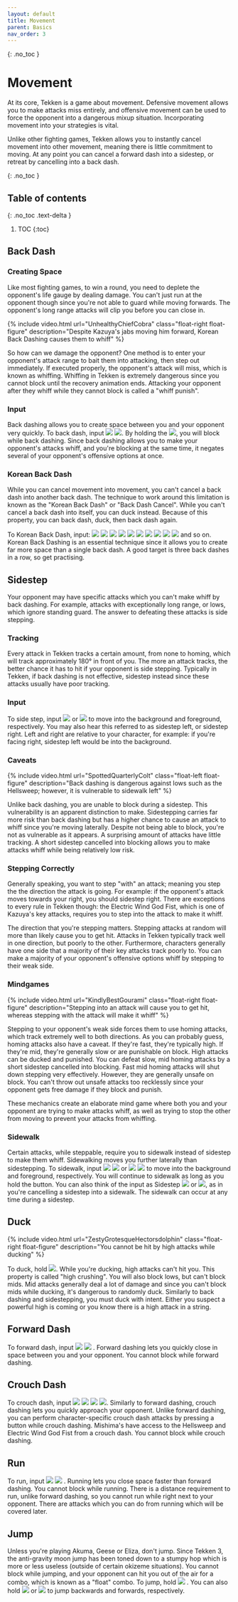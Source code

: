 ```yaml
---
layout: default
title: Movement
parent: Basics
nav_order: 3
---
```


{: .no_toc }
# Movement
At its core, Tekken is a game about movement. Defensive movement allows you to
make attacks miss entirely, and offensive movement can be used to force the
opponent into a dangerous mixup situation. Incorporating movement into your
strategies is vital.

Unlike other fighting games, Tekken allows you to instantly cancel movement
into other movement, meaning there is little commitment to moving. At any point you
can cancel a forward dash into a sidestep, or retreat by cancelling into a back dash.

{: .no_toc }
## Table of contents
{: .no_toc .text-delta }

1. TOC
{:toc}

## Back Dash
### Creating Space
Like most fighting games, to win a round, you need to deplete the
opponent's life gauge by dealing damage. You can't just run at the opponent
though since you're not able to guard while moving forwards. The opponent's
long range attacks will clip you before you can close in.

{% include video.html url="UnhealthyChiefCobra" class="float-right float-figure"
description="Despite Kazuya's jabs moving him forward, Korean Back Dashing causes them to whiff" %}

So how can we damage the opponent? One method is to enter your opponent's attack range to bait them
into attacking, then step out immediately. If executed properly, the opponent's
attack will miss, which is known as whiffing. Whiffing in Tekken is extremely
dangerous since you cannot block until the recovery animation ends.
Attacking your opponent after they whiff while they cannot block is
called a "whiff punish".

### Input
Back dashing allows you to create space between you and your opponent very
quickly. To back dash, input <img class="icon" src="/assets/img/b.svg">
<img class="icon" src="/assets/img/bh.svg">.
By holding the <img class="icon" src="/assets/img/bh.svg">, you will block while back dashing.
Since back dashing allows you to make your opponent's attacks whiff, and you're
blocking at the same time, it negates several of your opponent's offensive
options at once.

### Korean Back Dash
While you can cancel movement into movement, you can't cancel a back dash into
another back dash. The technique to work around this limitation is known as
the "Korean Back Dash" or "Back Dash Cancel".
While you can't cancel a back dash into itself, you can duck instead.
Because of this property, you can back dash, duck, then back dash
again.

To Korean Back Dash, input:
<img class="icon" src="/assets/img/b.svg">
<img class="icon" src="/assets/img/bh.svg">
<img class="icon" src="/assets/img/db.svg">
<img class="icon" src="/assets/img/n.svg">
<img class="icon" src="/assets/img/then.svg">
<img class="icon" src="/assets/img/b.svg">
<img class="icon" src="/assets/img/bh.svg">
<img class="icon" src="/assets/img/db.svg">
<img class="icon" src="/assets/img/n.svg">
<img class="icon" src="/assets/img/then.svg"> and so on. Korean Back Dashing is
an essential technique since it allows you to create far
more space than a single back dash. A good target is three back dashes in a row,
so get practising.

## Sidestep
Your opponent may have specific attacks which you can't make whiff by back
dashing. For example, attacks with exceptionally long range, or lows,
which ignore standing guard. The answer to defeating these attacks is side
stepping.

### Tracking
Every attack in Tekken tracks a certain amount, from
none to homing, which will track approximately 180° in front of you.
The more an attack tracks, the better chance it has to hit if your opponent is side
stepping. Typically in Tekken, if back dashing is not effective,
sidestep instead since these attacks usually have poor tracking.

### Input
To side step, input
<img class="icon" src="/assets/img/u.svg">
or
<img class="icon" src="/assets/img/d.svg">
to move into the background and foreground, respectively.
You may also hear this referred to as sidestep left, or sidestep right.
Left and right are relative to your character, for example:
if you're facing right, sidestep left would be into the background.

### Caveats

{% include video.html url="SpottedQuarterlyColt" class="float-left float-figure"
description="Back dashing is dangerous against lows such as the Hellsweep;
however, it is vulnerable to sidewalk left" %}

Unlike back dashing, you are unable to block during a sidestep.
This vulnerability is an apparent distinction to make. Sidestepping carries
far more risk than back dashing but has a higher chance to cause an attack
to whiff since you're moving laterally. Despite not being able to block,
you're not as vulnerable as it appears. A surprising amount of attacks have
little tracking. A short sidestep cancelled into blocking allows you to
make attacks whiff while being relatively low risk.

### Stepping Correctly
Generally speaking, you want to step "with" an attack; meaning you step the
the direction the attack is going.
For example: if the opponent's attack moves towards your right, you should sidestep right.
There are exceptions to every rule in Tekken though: the Electric Wind God Fist,
which is one of Kazuya's key attacks, requires you to step into the attack to make
it whiff.

The direction that you're stepping matters. Stepping attacks at random will more
than likely cause you to get hit. Attacks in Tekken typically track well in one
direction, but poorly to the other. Furthermore, characters generally have one
side that a majority of their key attacks track poorly to. You can make
a majority of your opponent's offensive options whiff by stepping to their weak
side.

### Mindgames

{% include video.html url="KindlyBestGourami" class="float-right float-figure"
description="Stepping into an attack will cause you to get hit, whereas stepping with
the attack will make it whiff" %}

Stepping to your opponent's weak side forces them to use homing attacks, which track
extremely well to both directions.
As you can probably guess, homing attacks also have a caveat. If they're fast,
they're typically high. If they're mid, they're generally slow or are punishable on block.
High attacks can be ducked and punished. You can defeat slow, mid homing attacks by
a short sidestep cancelled into blocking. Fast mid homing
attacks will shut down stepping very effectively. However, they are generally
unsafe on block. You can't throw out unsafe attacks too recklessly since your
opponent gets free damage if they block and punish.

These mechanics create an elaborate mind game where both you and your opponent
are trying to make attacks whiff, as well as trying to stop the other from
moving to prevent your attacks from whiffing.

### Sidewalk
Certain attacks, while steppable, require you to sidewalk instead of sidestep to
make them whiff. Sidewalking moves you further laterally than sidestepping.
To sidewalk, input
<img class="icon" src="/assets/img/u.svg">
<img class="icon" src="/assets/img/uh.svg">
or
<img class="icon" src="/assets/img/d.svg">
<img class="icon" src="/assets/img/dh.svg">
to move into the background and foreground, respectively. You will continue to
sidewalk as long as you hold the button. You can also think of the input as
Sidestep
<img class="icon" src="/assets/img/uh.svg"> or
<img class="icon" src="/assets/img/dh.svg">, as in you're cancelling a sidestep
into a sidewalk. The sidewalk can occur at any time during a sidestep.

## Duck

{% include video.html url="ZestyGrotesqueHectorsdolphin" class="float-right float-figure"
description="You cannot be hit by high attacks while ducking" %}

To duck, hold <img class="icon" src="/assets/img/dbh.svg">. While you're
ducking, high attacks can't hit you. This property is called "high crushing".
You will also block lows, but can't block mids.
Mid attacks generally deal a lot of damage
and since you can't block mids while ducking, it's dangerous to
randomly duck. Similarly to back dashing and sidestepping, you must duck with intent.
Either you suspect a powerful high is coming or you know there is a high attack
in a string.

## Forward Dash
To forward dash, input
<img class="icon" src="/assets/img/f.svg">
<img class="icon" src="/assets/img/f.svg">
. Forward dashing lets you quickly close in space between you and your opponent.
You cannot block while forward dashing.

## Crouch Dash
To crouch dash, input
<img class="icon" src="/assets/img/f.svg">
<img class="icon" src="/assets/img/n.svg">
<img class="icon" src="/assets/img/d.svg">
<img class="icon" src="/assets/img/df.svg">.
Similarly to forward dashing, crouch dashing lets you quickly approach your opponent.
Unlike forward dashing, you can perform character-specific crouch dash attacks
by pressing a button while crouch dashing. Mishima's have access to the Hellsweep
and Electric Wind God Fist from a crouch dash. You cannot block while crouch dashing.

## Run
To run, input
<img class="icon" src="/assets/img/f.svg">
<img class="icon" src="/assets/img/fh.svg">
. Running lets you close space faster than forward dashing. You cannot block
while running. There is a distance requirement to run, unlike forward dashing, so you cannot
run while right next to your opponent. There are attacks which you can do from
running which will be covered later.

## Jump
Unless you're playing Akuma, Geese or Eliza, don't jump. Since Tekken 3, the
anti-gravity moon jump has been toned down to a stumpy hop which is more or less
useless (outside of certain okizeme situations).
You cannot block while jumping, and your opponent can hit you out of
the air for a combo, which is known as a "float" combo. To jump, hold
<img class="icon" src="/assets/img/uh.svg">
. You can also hold
<img class="icon" src="/assets/img/ubh.svg">
or
<img class="icon" src="/assets/img/ufh.svg">
to jump backwards and forwards, respectively.
